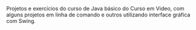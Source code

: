 Projetos e exercícios do curso de Java básico do Curso em Video, com alguns projetos em linha de comando e outros utilizando interface gráfica com Swing.
